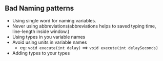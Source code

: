 ## Bad Naming patterns
- Using single word for naming variables.
- Never using abbreviations(abbreviations helps to saved typing time, line-length inside window.)
- Using types in you variable names
- Avoid using units in variable names
  - eg: `void execute(int delay)` ==> `void execute(int delaySeconds)`
- Adding types to your types